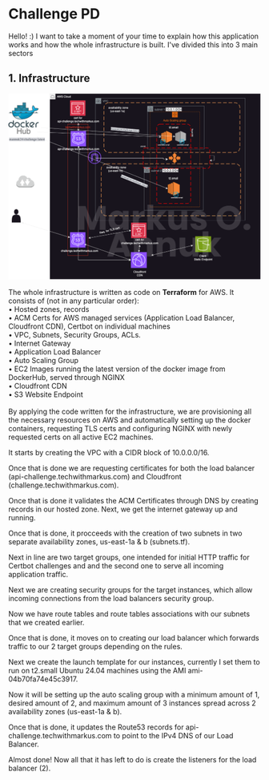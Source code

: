 
# Challenge PD

Hello! :)
I want to take a moment of your time to explain how this application works and how the whole infrastructure is built. 
I've divided this into 3 main sectors


## 1. Infrastructure

![App Screenshot](schemas/architecture.png)

The whole infrastructure is written as code on <b>Terraform</b> for AWS. It consists of (not in any particular order):<br>
• Hosted zones, records<br>
• ACM Certs for AWS managed services (Application Load Balancer, Cloudfront CDN), Certbot on individual machines<br>
• VPC, Subnets, Security Groups, ACLs.<br>
• Internet Gateway<br>
• Application Load Balancer<br>
• Auto Scaling Group<br>
• EC2 Images running the latest version of the docker image from DockerHub, served through NGINX<br>
• Cloudfront CDN<br>
• S3 Website Endpoint<br>
<br>
By applying the code written for the infrastructure, we are provisioning all the necessary resources on AWS and automatically setting up the docker containers, requesting TLS certs and configuring NGINX with newly requested certs on all active EC2 machines.

It starts by creating the VPC with a CIDR block of 10.0.0.0/16.

Once that is done we are requesting certificates for both the load balancer (api-challenge.techwithmarkus.com) and Cloudfront (challenge.techwithmarkus.com).

Once that is done it validates the ACM Certificates through DNS by creating records in our hosted zone. Next, we get the internet gateway up and running.

Once that is done, it procceeds with the creation of two subnets in two separate availability zones, us-east-1a & b (subnets.tf).

Next in line are two target groups, one intended for initial HTTP traffic for Certbot challenges and and the second one to serve all incoming application traffic. 

Next we are creating security groups for the target instances, which allow incoming connections from the load balancers security group. 

Now we have route tables and route tables associations with our subnets that we created earlier.

Once that is done, it moves on to creating our load balancer which forwards traffic to our 2 target groups depending on the rules. 

Next we create the launch template for our instances, currently I set them to run on t2.small Ubuntu 24.04 machines using the AMI ami-04b70fa74e45c3917.

Now it will be setting up the auto scaling group with a minimum amount of 1, desired amount of 2, and maximum amount of 3 instances spread across 2 availability zones (us-east-1a & b).

Once that is done, it updates the Route53 records for api-challenge.techwithmarkus.com to point to the IPv4 DNS of our Load Balancer.

Almost done! Now all that it has left to do is create the listeners for the load balancer (2).

